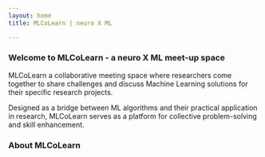 ```yaml
---
layout: home
title: MLCoLearn | neuro X ML

---
```


### Welcome to MLCoLearn - a neuro X ML meet-up space

MLCoLearn a collaborative meeting space where researchers come together to share challenges and discuss Machine Learning solutions for their specific research projects.

Designed as a bridge between ML algorithms and their practical application in research, MLCoLearn serves as a platform for collective problem-solving and skill enhancement.

<meta name="description" content="MLCoLearn a collaborative meeting space where researchers come together to share challenges and discuss Machine Learning solutions for their specific research projects.">

<meta name="description" content="Designed as a bridge between ML algorithms and their practical application in research, MLCoLearn serves as a platform for collective problem-solving and skill enhancement.">


### About MLCoLearn


